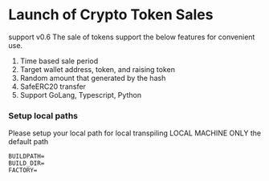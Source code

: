 # Launch of Crypto Token Sales
support v0.6
The sale of tokens support the below features for convenient use. 

1. Time based sale period
2. Target wallet address, token, and raising token
3. Random amount that generated by the hash
4. SafeERC20 transfer
5. Support GoLang, Typescript, Python

### Setup local paths
Please setup your local path for local transpiling
LOCAL MACHINE ONLY the default path

```
BUILDPATH=
BUILD_DIR=
FACTORY=
```